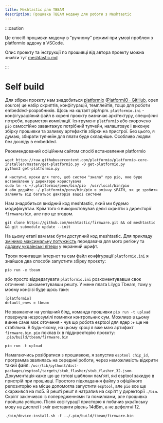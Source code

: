```yaml
---
title: Meshtastic для TBEAM
description: Прошивка TBEAM модему для роботи з Meshtastic
---
```

:::caution

Це спосіб прошивки модему в "ручному" режимі при умові проблем з platformio аддону в VSCode.

Опис проекту та інструкції по прошивці від автора проекту можна знайти тут [meshtastic.md](/docs/ham/meshtastic)

:::


# Self build

Для збірки проєкту нам знадобиться
[platformio](https://docs.platformio.org/en/latest/core/installation/shell-commands.html)
([PlatformIO · GitHub](https://github.com/platformio), open source) це
набір скриптів, конфігурацій, темплейтів, тощо для роботи
embedded-розробників. Щось на кшталт pip/npm.
`platformio.ini` - конфігураційний файл в корені проєкту
визначає архітектуру, специфічні потреби, параметри компіляції.
Існтрумент `platformio` або скорочено `pio`
самостійно завантажує потрібний тулчейн, налаштовує і виконує збірку
прошивки та заливку артефактів збірки на пристрої. Без цього, я думаю,
збирати тулчейн для плати буде складніше. Особливо людям без досвіду в
embedded.

Реокмендований офіційним сайтом спосіб встановлення platformio

``` {#станом на <2023-07-22 Sat 00:43> це офіційні рекомендації команди platformio по встановленню існтурментарію .bash org-language="sh" eval="never"}
wget https://raw.githubusercontent.com/platformio/platformio-core-installer/master/get-platformio.py -O get-platformio.py
python3 get-platformio.py

# наступні кроки для того, щоб систем "знала" про pio, яке буде встановлене у директорю користувача
sudo ln -s ~/.platformio/penv/bin/pio  /usr/local/bin/pio
# або додайте ~/.platformio/penv/bin/pio в змінну $PATH, як це зробити залежить від багатьох факторів вашої системи
```

Нам знадобиться вихідний код meshtastic, який ми будемо модифікувтаи.
Крім того я використовував деякі скрипти з директорії
`firmware/bin`, але про це згодом.

``` {#отримання вихідного коду meshtastic .bash org-language="sh" eval="never"}
git clone https://github.com/meshtastic/firmware.git && cd meshtastic && git submodule update --init
```

На цьому етапі вам має бути доступний код meshtastic. Для прикладу
[змінимо максимальну
потужність](https://wikimesh.pp.ua/uk/%D0%BD%D0%B0%D0%BB%D0%B0%D1%88%D1%82%D1%83%D0%B2%D0%B0%D0%BD%D0%BD%D1%8F/%D0%97%D0%B1%D1%96%D0%BB%D1%8C%D1%88%D0%B5%D0%BD%D0%BD%D1%8F_%D0%BF%D0%BE%D1%82%D1%83%D0%B6%D0%BD%D0%BE%D1%81%D1%82%D1%96)
передавача для мого регіону та [додаму українські
літери](https://wikimesh.pp.ua/uk/%D0%BD%D0%B0%D0%BB%D0%B0%D1%88%D1%82%D1%83%D0%B2%D0%B0%D0%BD%D0%BD%D1%8F/%D0%A3%D0%B2%D1%96%D0%BC%D0%BA%D0%BD%D0%B5%D0%BD%D0%BD%D1%8F_%D0%A3%D0%BA%D1%80%D0%B0%D1%97%D0%BD%D1%81%D1%8C%D0%BA%D0%BE%D1%97_%D0%BC%D0%BE%D0%B2%D0%B8)
у екранний шрифт.

Трохи почитавши інтернет та сам файл конфігурації
`platformio.ini` я знайшов два способи запустити збірку
проєкту:

``` {#збірка з указанням оточення (environment) .bash org-language="sh" eval="never"}
pio run -e tbeam
```

або просто відредагувати `platformio.ini` розкоментувавши
своє оточення і закоментувавши решту. У мене плата Lilygo Tbeam, тому у
моєму конфізі буде щось таке:

``` example
[platformio]
default_envs = tbeam
```

Не зважаючи на успішний білд, команда прошивки
`pio run -t upload` повернула незрозумілі помилки контрольних
сум. Можливо в цьому винне саме моє оточення - чув що робота esptool для
ядер :+ ще не стабільна. В будь-якому, на цьому кроці я вже маю артифакт
`firmware.bin`. `pio` поклав їх в піддиректорію
проєкту: `.pio/build/tbeam/firmware.bin`

``` {#meshtastic build + flash, .bash org-language="sh" eval="never"}
pio run -t upload
```

Намагаючись розібратися з прошивкою, я запустив
`esptool chip_id`, программа звалилась на середині роботи,
через неможливість відкрити такий файл:
`/usr/lib/python3/dist-packages/esptool/targets/stub_flasher/stub_flasher_32.json`.
Документація каже що це готові шаблони пам\'яті, які esptool закидує в
пристрій при прошивці. Простого підкладання файлу з офіційного
репозиторію на місце допомогла запустити `esptool`, але
`pio` все ще скаржився на md5. В решті решт я натрапив на
скріпт у директорії `./bin`. Скріпт закінчився із
попередженнями та помилками, але прошивка пройшла успішно. Після
кофігурації присторю я побачив українську мову на дисплеї і зміг
виставити рівень 14dBm, а не дефолтні 12.

``` {#Альтернативний спосіб прошивки .bash org-language="sh" eval="never"}
./bin/device-install.sh -f ../.pio/build/tbeam/firmware.bin
```